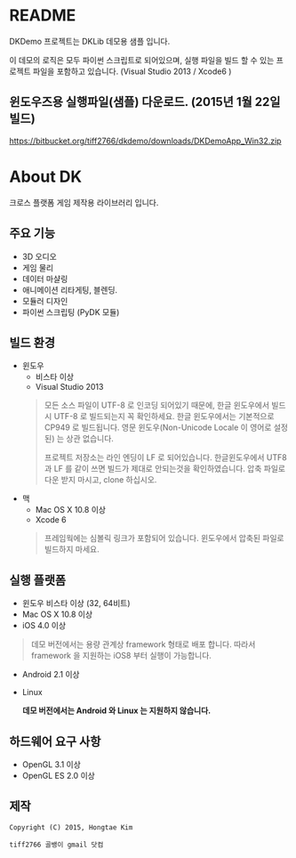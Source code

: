 # README #

DKDemo 프로젝트는 DKLib 데모용 샘플 입니다.

이 데모의 로직은 모두 파이썬 스크립트로 되어있으며, 실행 파일을 빌드 할 수 있는 프로젝트 파일을 포함하고 있습니다. (Visual Studio 2013 / Xcode6 )

## 윈도우즈용 실행파일(샘플) 다운로드.  (2015년 1월 22일 빌드)
https://bitbucket.org/tiff2766/dkdemo/downloads/DKDemoApp_Win32.zip

# About DK
크로스 플랫폼 게임 제작용 라이브러리 입니다.
## 주요 기능
* 3D 오디오
* 게임 물리
* 데이터 마샬링
* 애니메이션 리타게팅, 블렌딩.
* 모듈러 디자인
* 파이썬 스크립팅 (PyDK 모듈)

## 빌드 환경
* 윈도우
    * 비스타 이상
    * Visual Studio 2013
    > 모든 소스 파일이 UTF-8 로 인코딩 되어있기 때문에, 한글 윈도우에서 빌드시 UTF-8 로 빌드되는지 꼭 확인하세요. 한글 윈도우에서는 기본적으로 CP949 로 빌드됩니다. 영문 윈도우(Non-Unicode Locale 이 영어로 설정된) 는 상관 없습니다.
    > 
    > 프로젝트 저장소는 라인 엔딩이 LF 로 되어있습니다. 한글윈도우에서 UTF8 과 LF 를 같이 쓰면 빌드가 제대로 안되는것을 확인하였습니다. 압축 파일로 다운 받지 마시고, clone 하십시오.
* 맥
    * Mac OS X 10.8 이상
    * Xcode 6
    > 프레임웍에는 심볼릭 링크가 포함되어 있습니다. 윈도우에서 압축된 파일로 빌드하지 마세요.
## 실행 플랫폼
* 윈도우 비스타 이상 (32, 64비트)
* Mac OS X 10.8 이상
* iOS 4.0 이상
> 데모 버전에서는 용량 관계상 framework 형태로 배포 합니다. 따라서 framework 을 지원하는 iOS8 부터 실행이 가능합니다.
* Android 2.1 이상
* Linux

    **데모 버전에서는 Android 와 Linux 는 지원하지 않습니다.**

## 하드웨어 요구 사항
* OpenGL 3.1 이상
* OpenGL ES 2.0 이상

## 제작
    Copyright (C) 2015, Hongtae Kim
~~~~
tiff2766 골뱅이 gmail 닷컴
~~~~